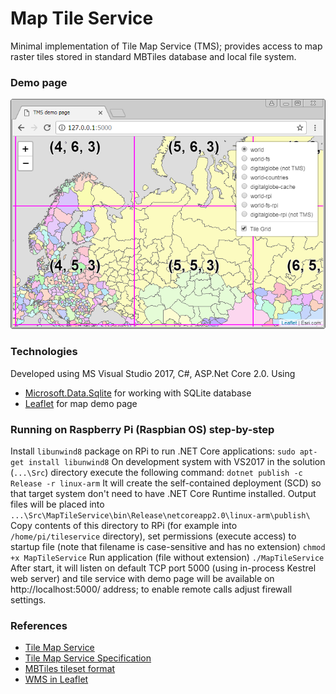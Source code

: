 # Map Tile Service
Minimal implementation of Tile Map Service (TMS); provides access to map raster tiles stored in standard MBTiles database and local file system.

### Demo page
![Demo page](https://github.com/apdevelop/map-tile-service-asp-net-core/blob/master/Docs/demo-page.png)
 
### Technologies
Developed using MS Visual Studio 2017, C#, ASP.Net Core 2.0.
Using
* [Microsoft.Data.Sqlite](https://github.com/aspnet/Microsoft.Data.Sqlite) for working with SQLite database
* [Leaflet](https://github.com/Leaflet) for map demo page

### Running on Raspberry Pi (Raspbian OS) step-by-step

Install `libunwind8` package on RPi to run .NET Core applications:
`sudo apt-get install libunwind8`
On development system with VS2017 in the solution (`...\Src`) directory execute the following command:
`dotnet publish -c Release -r linux-arm`
It will create the self-contained deployment (SCD) so that target system don't need to have .NET Core Runtime installed.
Output files will be placed into
`...\Src\MapTileService\bin\Release\netcoreapp2.0\linux-arm\publish\`
Copy contents of this directory to RPi (for example into `/home/pi/tileservice` directory), set permissions (execute access) to startup file (note that filename is case-sensitive and has no extension)
`chmod +x MapTileService`
Run application (file without extension)
`./MapTileService`
After start, it will listen on default TCP port 5000 (using in-process Kestrel web server) and tile service with demo page will be available on http://localhost:5000/ address; to enable remote calls adjust firewall settings.

### References
* [Tile Map Service](https://en.wikipedia.org/wiki/Tile_Map_Service)
* [Tile Map Service Specification](https://wiki.osgeo.org/index.php?title=Tile_Map_Service_Specification)
* [MBTiles tileset format](https://github.com/mapbox/mbtiles-spec)
* [WMS in Leaflet](http://leafletjs.com/examples/wms/wms.html)